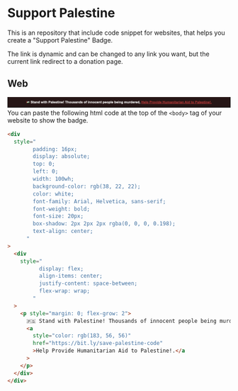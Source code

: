 # Support Palestine

This is an repository that include code snippet for websites, that helps you create a "Support Palestine" Badge.

The link is dynamic and can be changed to any link you want, but the current link redirect to a donation page.

## Web

![Example image](web.png)
You can paste the following html code at the top of the `<body>` tag of your website to show the badge.

```html
<div
  style="
        padding: 16px;
        display: absolute;
        top: 0;
        left: 0;
        width: 100wh;
        background-color: rgb(38, 22, 22);
        color: white;
        font-family: Arial, Helvetica, sans-serif;
        font-weight: bold;
        font-size: 20px;
        box-shadow: 2px 2px 2px rgba(0, 0, 0, 0.198);
        text-align: center;
      "
>
  <div
    style="
          display: flex;
          align-items: center;
          justify-content: space-between;
          flex-wrap: wrap;
        "
  >
    <p style="margin: 0; flex-grow: 2">
      🇵🇸 Stand with Palestine! Thousands of innocent people being murdered,
      <a
        style="color: rgb(183, 56, 56)"
        href="https://bit.ly/save-palestine-code"
        >Help Provide Humanitarian Aid to Palestine!.</a
      >
    </p>
  </div>
</div>
```
